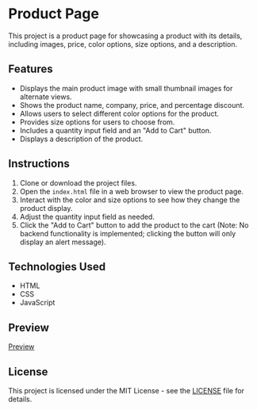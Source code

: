 # Product Page

This project is a product page for showcasing a product with its details, including images, price, color options, size options, and a description.

## Features

- Displays the main product image with small thumbnail images for alternate views.
- Shows the product name, company, price, and percentage discount.
- Allows users to select different color options for the product.
- Provides size options for users to choose from.
- Includes a quantity input field and an "Add to Cart" button.
- Displays a description of the product.

## Instructions

1. Clone or download the project files.
2. Open the `index.html` file in a web browser to view the product page.
3. Interact with the color and size options to see how they change the product display.
4. Adjust the quantity input field as needed.
5. Click the "Add to Cart" button to add the product to the cart (Note: No backend functionality is implemented; clicking the button will only display an alert message).

## Technologies Used

- HTML
- CSS
- JavaScript

## Preview

[Preview](https://anika57.github.io/Product-Page/)

## License

This project is licensed under the MIT License - see the [LICENSE](LICENSE) file for details.
